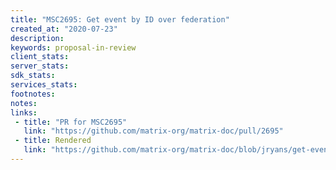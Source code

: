 ```yaml
---
title: "MSC2695: Get event by ID over federation"
created_at: "2020-07-23"
description:
keywords: proposal-in-review
client_stats:
server_stats:
sdk_stats:
services_stats:
footnotes:
notes:
links:
 - title: "PR for MSC2695"
   link: "https://github.com/matrix-org/matrix-doc/pull/2695"
 - title: Rendered
   link: "https://github.com/matrix-org/matrix-doc/blob/jryans/get-event-by-id/proposals/2695-get-event-by-id.md"
---
```

